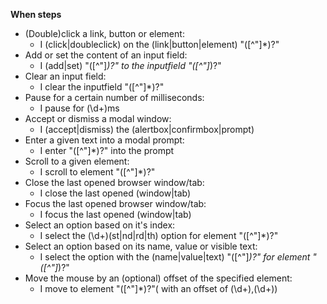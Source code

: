 **When steps**
- (Double)click a link, button or element:
  - I (click|doubleclick) on the (link|button|element) "([^"]*)?"
- Add or set the content of an input field:
  - I (add|set) "([^"]*)?" to the inputfield "([^"]*)?"
- Clear an input field:
  - I clear the inputfield "([^"]*)?"
- Pause for a certain number of milliseconds:
  - I pause for (\d+)ms
- Accept or dismiss a modal window:
  - I (accept|dismiss) the (alertbox|confirmbox|prompt)
- Enter a given text into a modal prompt:
  - I enter "([^"]*)?" into the prompt
- Scroll to a given element:
  - I scroll to element "([^"]*)?"
- Close the last opened browser window/tab:
  - I close the last opened (window|tab)
- Focus the last opened browser window/tab:
  - I focus the last opened (window|tab)
- Select an option based on it's index:
  - I select the (\d+)(st|nd|rd|th) option for element "([^"]*)?"
- Select an option based on its name, value or visible text:
  - I select the option with the (name|value|text) "([^"]*)?" for element "([^"]*)?"
- Move the mouse by an (optional) offset of the specified element:
  - I move to element "([^"]*)?"( with an offset of (\d+),(\d+))
